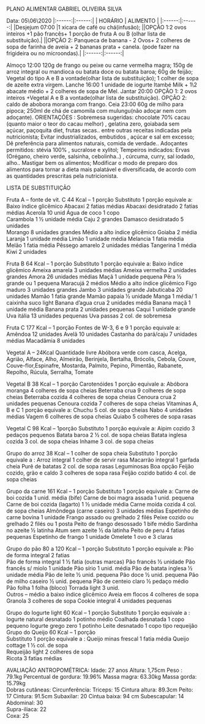 PLANO ALIMENTAR GABRIEL OLIVEIRA SILVA 
 
Data: 05\06\2020
|:------:|:------:|
| HORÁRIO |	ALIMENTO |
|:------:|:------:|
|Desjejum 07:00	|1 xicara de café ou chá(infusão);
||OPÇÃO 1:2 ovos inteiros +1 pão francês+ 1 porção de fruta A ou B (olhar lista de substituição).|
||OPÇÃO 2:  Panqueca de banana - 2 Ovos+ 2 colheres de sopa de farinha de aveia + 2 bananas prata  + canela.   (pode fazer na frigideira ou no microondas).|
|:------:|:------:|

Almoço 12:00	120g de frango ou peixe  ou carne vermelha magra;
150g de arroz integral ou mandioca ou batata doce ou batata baroa;
60g de feijão;
Vegetal do tipo A e B a vontade(olhar lista de substituição);
1 colher de sopa de azeite extra virgem.
Lanche 16:00	1 unidade de iogurte Itambé Milk + 1\2 abacate médio  + 2 colheres de sopa de Mel. 
Jantar  20:00	OPÇÃO 1: 2 ovos inteiros  +Vegetal A e B a vontade(olhar lista de substituição).
OPÇÃO 2:  caldo de abobora moranga com frango. 
Ceia 23:00	60g de milho para pipoca;
250ml de chá de camomila com mulungu(não adoçar nem com adoçante).
ORIENTAÇÕES : 
Sobremesa sugeridas: chocolate 70% cacau (quanto maior o teor do cacau melhor) , gelatina zero, goiabada sem açúcar, paçoquita diet, frutas secas.. entre outras receitas indicadas pela nutricionista;
Evitar industrializados, embutidos , açúcar e sal em excesso;
Dê preferência para alimentos naturais, comida de verdade..
Adoçantes permitidos: stévia 100% , sucralose  e xylitol;
Tempeiros indicados:  Ervas (Orégano, cheiro verde, salsinha, cebolinha..) , cúrcuma, curry, sal iodado, alho..
Mastigar bem os alimentos;
Modificar o modo de preparo dos alimentos para tornar a dieta mais palatável e diversificada, de acordo com as quantidades prescritas pela nutricionista. 









LISTA DE SUBSTITUIÇÃO 
 
 
 
Fruta A – fonte de vit. C   	44 Kcal – 1 porção 
Substituto 	1 porção equivale a: 
Baixo índice glicêmico 
Abacaxi 	2 fatias médias 
Abacaxi desidratado 	2 fatias médias 
Acerola 	10 unid 
Água de coco 	1 copo  
Carambola 	1 ½ unidade média 
Caju 	2 grandes 
Damasco desidratado 	5 unidades  
Morango 	8 unidades grandes 
Médio a alto índice glicêmico 
Goiaba 	2 média 
Laranja 	1 unidade média 
Limão 	1 unidade média 
Melancia 	1 fatia média 
Melão 	1 fatia média 
Pêssego amarelo 	2 unidades médias 
Tangerina 	1 média 
Kiwi 	2 unidades 
 
 
 
 
Fruta B  	64 Kcal – 1 porção 
Substituto 	1 porção equivale a: 
Baixo índice glicêmico 
Ameixa amarela 	3 unidades médias 
Ameixa vermelha 	2 unidades grandes 
Amora 	26 unidades médias 
Maçã 	1 unidade pequena 
Pêra 	½ grande ou 1 pequena 
Maracujá 	2 médios 
Médio a alto índice glicêmico 
Figo maduro 	3 unidades grandes 
Jambo 	3 unidades grande 
Jabuticaba 	20 unidades 
Mamão 	1 fatia grande 
Mamão papaia 	½ unidade 
Manga 	1 média/ 1 caixinha suco light 
Banana d’agua crua 	2 unidades média 
Banana maçã 	1 unidade média 
Banana prata 	2 unidades pequenas 
Caqui 	1 unidade grande 
Uva itália 	13 unidades pequenas 
Uva passas 	2 col. de sobremesa 
 
Fruta C 	177 Kcal – 1 porção 
Fontes de W-3, 6 e 9 	1 porção equivale a: 
Amêndoa 	12 unidades 
Avelã 	10 unidades 
Castanha do pará/caju 	7 unidades médias 
Macadâmia 	8 unidades 
 
Vegetal A – 24Kcal 
Quantidade livre 
Abóbora verde com casca, Acelga, Agrião, Alface, Alho, Almeirão, Berinjela, Bertalha, Brócolis, Cebola, Couve, Couve-flor,Espinafre, Mostarda, Palmito, Pepino, Pimentão, Rabanete, Repolho, Rúcula, Serralha, Tomate 
 
Vegetal B 	38 Kcal – 1 porção 
Carotenóides 	1 porção equivale a: 
Abóbora moranga 	4 colheres de sopa cheias 
Beterraba crua 	9 colheres de sopa cheias 
Beterraba cozida 	4 colheres de sopa cheias 
Cenoura crua 	2 unidades pequenas 
Cenoura cozida 	7 colheres de sopa cheias 
Vitaminas A, B e C 	1 porção equivale a: 
Chuchu 	5 col. de sopa cheias 
Nabo 	4 unidades médias 
Vagem 	6 colheres de sopa cheias 
Quiabo 	5 colheres de sopa rasas 
 
Vegetal C 	98 Kcal – 1porção 
Substituto 	1 porção equivale a: 
Aipim cozido 	3 pedaços pequenos 
Batata baroa 	2 ½ col. de sopa cheias 
Batata inglesa cozida 	3 col. de sopa cheias 
Inhame 	3 col. de sopa cheias 
 
 
Grupo do arroz 	38 Kcal – 1 colher de sopa cheia 
Substituto 	1 porção equivale a : 
Arroz integral 	1 colher de servir rasa 
Macarrão integral 	1 garfada cheia 
Purê de batatas 	2 col. de sopa rasas 
Leguminosas 	Boa opção 
Feijão cozido, grão e caldo 	3 colheres de sopa rasa 
Feijão cozido batido 	4 col. de sopa cheias 
 
Grupo da carne 	161 Kcal – 1 porção 
Substituto 	1 porção equivale a: 
Carne de boi cozida 	1 unid. média (bife) 
Carne de boi magra assada 	1 unid. pequena 
Carne de boi cozida (lagarto) 	1 ½ unidade média 
Carne moída cozida 	4 col. de sopa cheias 
Almôndega (carne caseiro) 	3 unidades médias 
Espetinho de carne bovina 	1 unidade 
Frango assado ou grelhado 	2 filés 
Peixe cozido ou grelhado 	2 filés ou 1 posta 
Peito de frango desossado 	1 bife médio 
Sardinha no azeite 	½ latinha 
Atum sem azeite 	½ da latinha 
Peito de peru 	4 fatias pequenas 
Espetinho de frango 	1 unidade 
Omelete 	1 ovo e 3 claras 
 
Grupo do pão 	80 a 120 Kcal – 1 porção 
Substituto 	1 porção equivale a: 
Pão de forma integral  	2 fatias  
Pão de forma integral 	1 ½ fatia (outras marcas) 
Pão francês 	½ unidade 
Pão francês s/ miolo 	1 unidade 
Pão sírio 	1 unid. média 
Pão de batata inglesa 	½ unidade média 
Pão de leite 	½ unid. pequena 
Pão doce 	½ unid. pequena 
Pão de milho caseiro 	½ unid. pequena 
Pão de centeio claro 	½ pedaço médio 
Pão folha 	1 folha (bloco) 
Torrada light 	3 unid.  
Outros – médio a baixo índice glicêmico 
Aveia em flocos 	4 colheres de sopa 
Granola 	3 colheres de sopa 
Cookie integral 	4 unidades pequenas 
 
Grupo do Iogurte light 	60 Kcal – 1 porção 
Substituto 	1 porção equivale a : 
Iogurte natural desnatado 	1 potinho médio 
Coalhada desnatada 	1 copo pequeno 
Iogurte grego zero 	1 potinho 
Leite desnatado 	1 copo tipo requeijão 
Grupo do Queijo 	60 Kcal – 1 porção  
Substituto 	1 porção equivale a : 
Queijo minas frescal 	1 fatia média 
Queijo cottage 	1 ½ col. de sopa  
Requeijão light  	2 colheres de sopa  
Ricota 	3 fatias médias 
 




AVALIAÇÃO ANTROPOMÉTRICA:
Idade: 27 anos     Altura:  1,75cm       Peso :  79.1kg                Percentual de gordura:  19.96%          Massa magra: 63.30kg     Massa gorda: 15.79kg            
Dobras cutâneas:	Circunferência: 
Triceps: 15	Cintura altura: 89.3cm
Peito: 17	Cintura: 91.5cm
Subaxilar: 20	Cintua baixa: 94 cm
Subescapular: 14	
Abdominal: 30	
Supra-iliaca: 22	
Coxa: 25	

